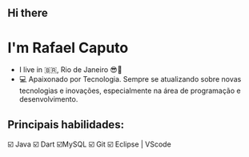 ## Hi there

# I'm Rafael Caputo
- I live in :brazil:, Rio de Janeiro :sunglasses::sunrise:
- :computer: Apaixonado por Tecnologia. Sempre se atualizando sobre novas tecnologias e inovações, especialmente na área de programação e desenvolvimento.

##  Principais habilidades:
:ballot_box_with_check: Java
:ballot_box_with_check: Dart
:ballot_box_with_check:MySQL
:ballot_box_with_check: Git
:ballot_box_with_check: Eclipse | VScode

